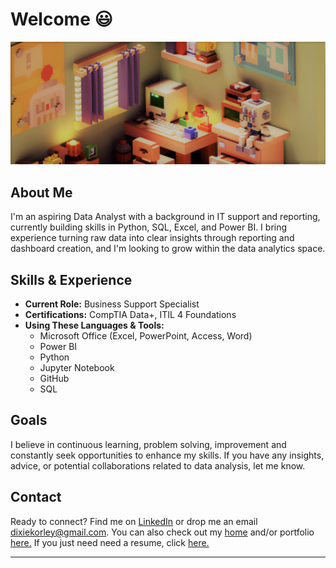 # Welcome 😃
![voxel graphic with computer](./banner.png "Title")
## About Me 
I'm an aspiring Data Analyst with a background in IT support and reporting, currently building skills in Python, SQL, Excel, and Power BI. I bring experience turning raw data into clear insights through reporting and dashboard creation, and I'm looking to grow within the data analytics space.

## Skills & Experience
- **Current Role:** Business Support Specialist
- **Certifications:** CompTIA Data+, ITIL 4 Foundations
- **Using These Languages & Tools:**
  - Microsoft Office (Excel, PowerPoint, Access, Word)
  - Power BI
  - Python
  - Jupyter Notebook 
  - GitHub 
  - SQL 
<!--
## Hobbies
- **Drawing Comics**✒️
- **Writing Stories**📓
- **Cooking**📓
-->

## Goals
I believe in continuous learning, problem solving, improvement and constantly seek opportunities to enhance my skills. If you have any insights, advice, or potential collaborations related to data analysis, let me know. 

## Contact
Ready to connect? Find me on [LinkedIn](https://www.linkedin.com/in/dixie-korley/) or drop me an email [dixiekorley@gmail.com](mailto:dixiekorley@gmail.com). You can also check out my [home](https://dixiekorley.com/) and/or portfolio [here.](https://www.datascienceportfol.io/dixiekorley) If you just need need a resume, click [here.](./resume_dixie_korley_2025_remote.pdf)

---
